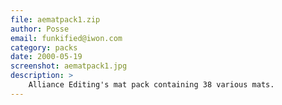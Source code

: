 ```yaml
---
file: aematpack1.zip
author: Posse
email: funkified@iwon.com
category: packs
date: 2000-05-19
screenshot: aematpack1.jpg
description: >
    Alliance Editing's mat pack containing 38 various mats.
---
```

